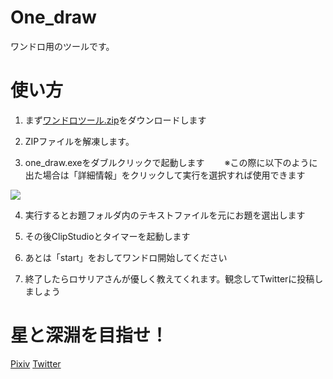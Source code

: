# One_draw
ワンドロ用のツールです。


# 使い方
1. まず[ワンドロツール.zip](https://github.com/ardnico/One_draw/blob/master/%E3%83%AF%E3%83%B3%E3%83%89%E3%83%AD%E3%83%84%E3%83%BC%E3%83%AB.zip)をダウンロードします

2. ZIPファイルを解凍します。

3. one_draw.exeをダブルクリックで起動します
　　※この際に以下のように出た場合は「詳細情報」をクリックして実行を選択すれば使用できます

<img src="http://mrxray.on.coocan.jp/Delphi/Others/Images/SecurityDialog_02.gif">

4. 実行するとお題フォルダ内のテキストファイルを元にお題を選出します

5. その後ClipStudioとタイマーを起動します

6. あとは「start」をおしてワンドロ開始してください

7. 終了したらロサリアさんが優しく教えてくれます。観念してTwitterに投稿しましょう


# 星と深淵を目指せ！




[Pixiv](https://www.pixiv.net/users/72577)
[Twitter](https://twitter.com/leafleaf_leaf)